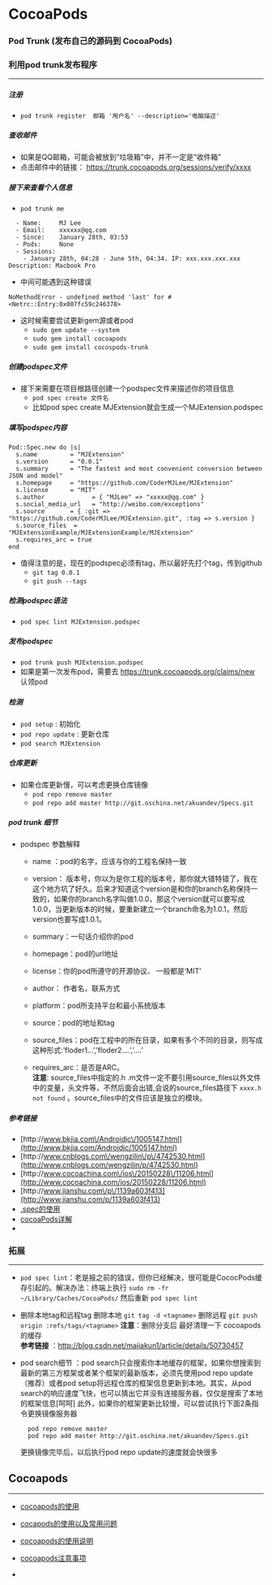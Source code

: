 # CocoaPods

### Pod Trunk \(发布自己的源码到 CocoaPods\)

### 利用pod trunk发布程序

---

##### 注册

* `pod trunk register  邮箱 '用户名' --description='电脑描述'`

##### 查收邮件

* 如果是QQ邮箱，可能会被放到“垃圾箱”中，并不一定是“收件箱”
* 点击邮件中的链接：
  [https:\/\/trunk.cocoapods.org\/sessions\/verify\/xxxx](https://trunk.cocoapods.org/sessions/verify/xxxx)

##### 接下来查看个人信息

* `pod trunk me`

```
  - Name:     MJ Lee
  - Email:    xxxxxx@qq.com
  - Since:    January 28th, 03:53
  - Pods:     None
  - Sessions:
    - January 28th, 04:28 - June 5th, 04:34. IP: xxx.xxx.xxx.xxx Description: Macbook Pro
```

* 中间可能遇到这种错误

```
NoMethodError - undefined method 'last' for #<Netrc::Entry:0x007fc59c246378>
```

* 这时候需要尝试更新gem源或者pod
  * `sudo gem update --system`
  * `sudo gem install cocoapods`  
  * `sudo gem install cocospods-trunk`  


##### 创建podspec文件

* 接下来需要在项目根路径创建一个podspec文件来描述你的项目信息  
  * `pod spec create 文件名`  
  * 比如pod spec create MJExtension就会生成一个MJExtension.podspec


##### 填写podspec内容

```
Pod::Spec.new do |s|
  s.name         = "MJExtension"
  s.version      = "0.0.1"
  s.summary      = "The fastest and most convenient conversion between JSON and model"
  s.homepage     = "https://github.com/CoderMJLee/MJExtension"
  s.license      = "MIT"
  s.author             = { "MJLee" => "xxxxx@qq.com" }
  s.social_media_url   = "http://weibo.com/exceptions"
  s.source       = { :git => "https://github.com/CoderMJLee/MJExtension.git", :tag => s.version }
  s.source_files  = "MJExtensionExample/MJExtensionExample/MJExtension"
  s.requires_arc = true
end
```

* 值得注意的是，现在的podspec必须有tag，所以最好先打个tag，传到github  
  * `git tag 0.0.1`    
  * `git push --tags`


##### 检测podspec语法

* `pod spec lint MJExtension.podspec`

##### 发布podspec

* `pod trunk push MJExtension.podspec`  
* 如果是第一次发布pod，需要去 [https:\/\/trunk.cocoapods.org\/claims\/new](https://trunk.cocoapods.org/claims/new)  认领pod

##### 检测

* `pod setup` : 初始化
* `pod repo update` : 更新仓库
* `pod search MJExtension`

##### 仓库更新

* 如果仓库更新慢，可以考虑更换仓库镜像
  * `pod repo remove master`
  * `pod repo add master http://git.oschina.net/akuandev/Specs.git`


##### pod trunk 细节

* podspec 参数解释

  * name ：pod的名字，应该与你的工程名保持一致 
  * version： 版本号，你以为是你工程的版本号，那你就大错特错了，我在这个地方坑了好久。后来才知道这个version是和你的branch名称保持一致的，如果你的branch名字叫做1.0.0，那这个version就可以要写成1.0.0，当更新版本的时候，要重新建立一个branch命名为1.0.1，然后version也要写成1.0.1。
  * summary：一句话介绍你的pod 
  * homepage：pod的url地址 
  * license：你的pod所遵守的开源协议、 一般都是‘MIT’ 
  * author： 作者名，联系方式 
  * platform：pod所支持平台和最小系统版本

  * source：pod的地址和tag

  * source\_files：pod在工程中的所在目录，如果有多个不同的目录，则写成这种形式:’floder1…’,’floder2….’,’….’

  * requires\_arc：是否是ARC。  
    **注意**: source\_files中指定的.h .m文件一定不要引用source\_files以外文件中的变量，头文件等，不然后面会出错,会说的source\_files路径下 `xxxx.h not found` 。source\_files中的文件应该是独立的模块。



##### 参考链接

* [http:\/\/www.bkjia.com\/Androidjc\/1005147.html](http://www.bkjia.com/Androidjc/1005147.html)
* [http:\/\/www.cnblogs.com\/wengzilin\/p\/4742530.html](http://www.cnblogs.com/wengzilin/p/4742530.html)
* [http:\/\/www.cocoachina.com\/ios\/20150228\/11206.html](http://www.cocoachina.com/ios/20150228/11206.html)
* [http:\/\/www.jianshu.com\/p\/1139a603f413](http://www.jianshu.com/p/1139a603f413)
* [.spec的使用](http://ishalou.com/blog/2012/10/16/how-to-create-a-cocoapods-spec-file/)
* [cocoaPods详解](https://yq.aliyun.com/articles/44663)
* 

### 拓展

---

* `pod spec lint`：老是报之前的错误，但你已经解决，很可能是CococPods缓存引起的。解决办法：终端上执行 `sudo rm -fr ~/Library/Caches/CocoaPods/` 然后重新 `pod spec lint`
* 删除本地tag和远程tag 删除本地 `git tag -d <tagname>`  删除远程 `git push origin :refs/tags/<tagname>` **注意**：删除分支后  最好清理一下 cocoapods的缓存   
   **参考链接** ：[http:\/\/blog.csdn.net\/majiakun1\/article\/details\/50730457](http://blog.csdn.net/majiakun1/article/details/50730457)
* pod search细节 ：pod search只会搜索你本地缓存的框架，如果你想搜索到最新的第三方框架或者某个框架的最新版本，必须先使用pod repo update（推荐）或者pod setup将远程仓库的框架信息更新到本地。其实，从pod search的响应速度飞快，也可以猜出它并没有连接服务器，仅仅是搜索了本地的框架信息\[呵呵\]
    此外，如果你的框架更新比较慢，可以尝试执行下面2条指令更换镜像服务器

  ```
    pod repo remove master
    pod repo add master http://git.oschina.net/akuandev/Specs.git
  ```

  更换镜像完毕后，以后执行pod repo update的速度就会快很多


## Cocoapods

---

* [cocoapods的使用](http://www.cnblogs.com/wayne23/p/3912882.html)

* [cocapods的使用以及常用问题](http://www.jianshu.com/p/6e5c0f78200a)

* [cocoapods的使用说明](http://blog.csdn.net/jjmm2009/article/details/41944959)

* [cocoapods注意事项](http://www.jianshu.com/p/bdf9f66740c6)
* 

